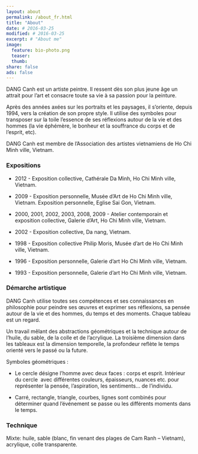 ```yaml
---
layout: about
permalink: /about_fr.html
title: "About"
date: # 2016-03-25
modified: # 2016-03-25
excerpt: # "About me"
image:
  feature: bio-photo.png
  teaser:
  thumb:
share: false
ads: false
---
```


DANG Canh est un artiste peintre. Il ressent dès son plus jeune âge un attrait pour l’art et consacre toute sa vie à sa passion pour la peinture.

Après des années axées sur les portraits et les paysages, il s’oriente, depuis 1994, vers la création de son propre style. Il utilise des symboles pour transposer sur la toile l’essence de ses réflexions autour de la vie et des hommes (la vie éphémère, le bonheur et la souffrance du corps et de l’esprit, etc).

DANG Canh est membre de l’Association des artistes vietnamiens de Ho Chi Minh ville, Vietnam.

### Expositions

- 2012 -
Exposition collective, Cathérale Da Minh, Ho Chi Minh ville, Vietnam.

- 2009 -
Exposition personnelle, Musée d’Art de Ho Chi Minh ville, Vietnam.
Exposition personnelle, Eglise Sai Gon, Vietnam.

- 2000, 2001, 2002, 2003, 2008, 2009 -
Atelier contemporain et exposition collective, Galerie d’Art, Ho Chi Minh ville, Vietnam.

- 2002 -
Exposition collective, Da nang, Vietnam.

- 1998 -
Exposition collective Philip Moris, Musée d’art de Ho Chi Minh ville, Vietnam.

- 1996 -
Exposition personnelle, Galerie d’art Ho Chi Minh ville, Vietnam.

- 1993 -
Exposition personnelle, Galerie d’art Ho Chi Minh ville, Vietnam.

### Démarche artistique

DANG Canh utilise toutes ses compétences et ses connaissances en philosophie pour peindre ses œuvres et exprimer ses réflexions, sa pensée autour de la vie et des hommes, du temps et des moments. Chaque tableau est un regard.

Un travail mêlant des abstractions géométriques et la technique autour de l’huile, du sable, de la colle et de l’acrylique. La troisième dimension dans les tableaux  est la dimension temporelle, la profondeur reflète le temps orienté vers le passé ou la future.

Symboles géométriques :

- Le cercle désigne l’homme avec deux faces : corps et esprit. Intérieur du cercle  avec différentes couleurs, épaisseurs, nuances etc. pour représenter la pensée, l’aspiration, les sentiments… de l’individu.

- Carré, rectangle, triangle, courbes, lignes sont combinés pour déterminer quand l’événement se passe ou les différents moments dans le temps.

### Technique 

Mixte: huile, sable (blanc, fin venant des plages de Cam Ranh – Vietnam), acrylique, colle transparente.

